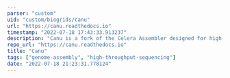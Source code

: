 ```yaml
---
parser: "custom"
uid: "custom/biogrids/canu"
url: "https://canu.readthedocs.io"
timestamp: "2022-07-18 17:43:33.913237"
description: "Canu is a fork of the Celera Assembler designed for high-noise single-molecule sequencing. Canu specializes in assembling PacBio or Oxford Nanopore sequences. Canu operates in three phases: correction, trimming and assembly. The correction phase will improve the accuracy of bases in reads."
repo_url: "https://canu.readthedocs.io"
title: "Canu"
tags: ["genome-assembly", "high-throughput-sequencing"]
date: "2022-07-18 21:23:31.778124"
---
```

